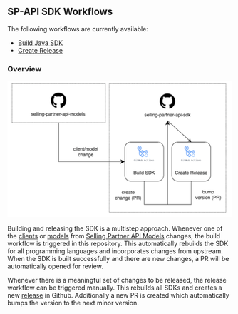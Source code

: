 ## SP-API SDK Workflows

The following workflows are currently available:
* [Build Java SDK](https://github.com/amzn/selling-partner-api-sdk/blob/main/.github/workflows/build-java-sdk.yml)
* [Create Release](https://github.com/amzn/selling-partner-api-sdk/blob/main/.github/workflows/create-release.yml)

### Overview

<img alt="Github Workflows" src="images/github-workflows.png" width="600px"/>

Building and releasing the SDK is a multistep approach. Whenever one of the [clients](https://github.com/amzn/selling-partner-api-models/tree/main/clients) or [models](https://github.com/amzn/selling-partner-api-models/tree/main/models) from [Selling Partner API Models](https://github.com/amzn/selling-partner-api-models) changes, the build workflow is triggered in this repository. This automatically rebuilds the SDK for all programming languages and incorporates changes from upstream. When the SDK is built successfully and there are new changes, a PR will be automatically opened for review.

Whenever there is a meaningful set of changes to be released, the release workflow can be triggered manually. This rebuilds all SDKs and creates a new [release](https://github.com/amzn/selling-partner-api-sdk/releases) in Github. Additionally a new PR is created which automatically bumps the version to the next minor version.
